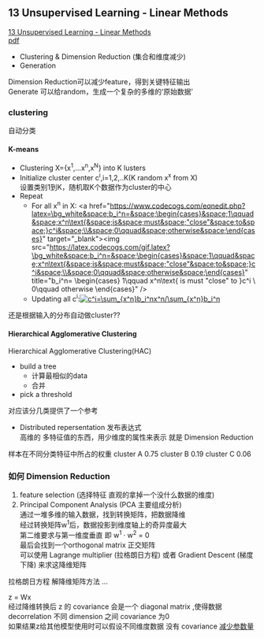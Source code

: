 ## 13 Unsupervised Learning - Linear Methods
[13 Unsupervised Learning - Linear Methods](https://www.youtube.com/watch?v=iwh5o_M4BNU&list=PLJV_el3uVTsPy9oCRY30oBPNLCo89yu49&index=22)  
[pdf](http://speech.ee.ntu.edu.tw/~tlkagk/courses/ML_2016/Lecture/Structured%20Linear.pdf)

- Clustering & Dimension Reduction (集合和维度减少)  
- Generation

Dimension Reduction可以减少feature，得到关键特征输出  
Generate 可以给random，生成一个复杂的多维的‘原始数据’

### clustering
自动分类
#### K-means
- Clustering X={x<sup>1</sup>,...x<sup>n</sup>,x<sup>N</sup>} into K lusters
- Initialize cluster center c<sup>i</sup>,i=1,2,..K(K random x<sup>x</sup> from X)  
  设置类别1到K，随机取K个数据作为cluster的中心
- Repeat
  - For all x<sup>n</sup> in X: <a href="https://www.codecogs.com/eqnedit.php?latex=\bg_white&space;b_i^n=&space;\begin{cases}&space;1\qquad&space;x^n\text{&space;is&space;must&space;"close"&space;to&space;}c^i&space;\\&space;0\qquad&space;otherwise&space;\end{cases}" target="_blank"><img src="https://latex.codecogs.com/gif.latex?\bg_white&space;b_i^n=&space;\begin{cases}&space;1\qquad&space;x^n\text{&space;is&space;must&space;"close"&space;to&space;}c^i&space;\\&space;0\qquad&space;otherwise&space;\end{cases}" title="b_i^n= \begin{cases} 1\qquad x^n\text{ is must "close" to }c^i \\ 0\qquad otherwise \end{cases}" /></a>
  - Updating all c<sup>i</sup>:<a href="https://www.codecogs.com/eqnedit.php?latex=\bg_white&space;c^i=\sum_{x^n}b_i^nx^n/\sum_{x^n}b_i^n" target="_blank"><img src="https://latex.codecogs.com/gif.latex?\bg_white&space;c^i=\sum_{x^n}b_i^nx^n/\sum_{x^n}b_i^n" title="c^i=\sum_{x^n}b_i^nx^n/\sum_{x^n}b_i^n" /></a>

还是根据输入的分布自动做cluster??

#### Hierarchical Agglomerative Clustering
Hierarchical Agglomerative Clustering(HAC)
- build a tree
  - 计算最相似的data
  - 合并
- pick a threshold

对应该分几类提供了一个参考

- Distributed repersentation 发布表达式  
  高维的 多特征值的东西，用少维度的属性来表示 就是 Dimension Reduction

样本在不同分类特征中所占的权重
cluster A 0.75
cluster B 0.19
cluster C 0.06

### 如何 Dimension Reduction
1. feature selection (选择特征 直观的拿掉一个没什么数据的维度)
2. Principal Component Analysis (PCA 主要组成分析)  
   通过一堆多维的输入数据，找到转换矩阵，把数据降维  
   经过转换矩阵w<sup>1</sup>后，数据投影到维度轴上的奇异度最大  
   第二维要求与第一维度垂直 即 w<sup>1</sup> &middot; w<sup>2</sup> = 0  
   最后会找到一个orthogonal matrix 正交矩阵  
   可以使用 Lagrange multiplier (拉格朗日方程) 或者 Gradient Descent (梯度下降) 来求这降维矩阵


拉格朗日方程 解降维矩阵方法 ...

z = Wx  
经过降维转换后 z 的 covariance 会是一个 diagonal matrix ,使得数据decorrelation 不同 dimension 之间 covariance 为0  
如果结果z给其他模型使用时可以假设不同维度数据 没有 covariance <u>减少参数量</u>



